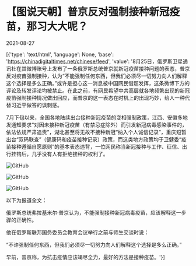 # 【图说天朝】普京反对强制接种新冠疫苗，那习大大呢？

2021-08-27

[{'type': 'text/html', 'language': None, 'base': 'https://chinadigitaltimes.net/chinese/feed', 'value': '8月25日，俄罗斯卫星通讯社在其微博账号上发布了一条俄罗斯总统普京就新冠疫苗接种问题的表态，普京反对疫苗强制接种，认为“不能强制任何东西，但我们必须尽一切努力向人们解释这个选择是多么正确。”或许是担心这一消息被中国网民借题发挥，这条微博下方的评论及转发评论均被禁止。在此之前，有网民希望中共高层就各地频繁出现的新冠疫苗强制接种情况做出回应，而普京的这一表态在时机上的出现巧妙，给人一种代替习近平做答的讽刺感。



7月下旬以来，全国各地陆续出台接种新冠疫苗的变相强制政策，江西、安徽多地发通知要求“对因未接种新冠疫苗（有禁忌症除外）而引发新冠病毒感染事件的，依法依规严肃追责”，湖北甚至将无故不接种新冠“纳入个人诚信记录”，重庆短暂出台“双码联查”（健康码和疫苗接种记录）政策，而这类地方政策均于卫健委“疫苗接种遵循自愿原则”的基本表态违背，一位网民称当新冠接种与工作、征信、出行挂钩后，几乎没有人有拒绝接种的权利了。



![GitHub](https://chinadigitaltimes.net/chinese/files/2021/08/image-1630083572427.png)

![GitHub](https://chinadigitaltimes.net/chinese/files/2021/08/image-1630083423960.png)

![GitHub](https://chinadigitaltimes.net/chinese/files/2021/08/image-1630083444684.png)



以下为报道全文：

俄罗斯总统弗拉基米尔·普京认为，不能强制接种新冠病毒疫苗，应该解释这一步骤的正确性。

他在俄罗斯联邦国务委员会教育会议举行之前与师生交谈时说：



“不许强制任何东西，但我们必须尽一切努力向人们解释这个选择是多么正确。”



早前，普京称，为抗击疫情应该竭尽全力，最好的方法是接种疫苗。'}]